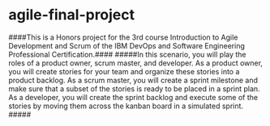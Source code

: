 # agile-final-project
####This is a Honors project for the 3rd course Introduction to Agile Development and Scrum of the IBM DevOps and Software Engineering Professional Certification.####
#####In this scenario, you will play the roles of a product owner, scrum master, and developer. As a product owner, you will create stories for your team and organize these stories into a product backlog. As a scrum master, you will create a sprint milestone and make sure that a subset of the stories is ready to be placed in a sprint plan. As a developer, you will create the sprint backlog and execute some of the stories by moving them across the kanban board in a simulated sprint. #####
